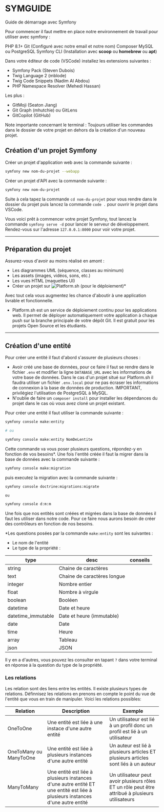 # SYMGUIDE

Guide de démarrage avec Symfony

Pour commencer il faut mettre en place notre environnement de travail pour utiliser avec symfony :

PHP 8.1+
Git (Configuré avec notre email et notre nom)
Composer
MySQL ou PostgreSQL
Symfony CLI (Installation avec **scoop** ou **homebrew** ou **apt**)

Dans votre éditeur de code (VSCode) installez les extensions suivantes :

- Symfony Pack (Steven Dubois)
- Twig Language 2 (mblode)
- Twig Code Snippets (Nadim Al Abdou)
- PHP Namespace Resolver (Mehedi Hassan)

Les plus :
- GitMoji (Seaton Jiang)
- Git Graph (mhutchie) ou GitLens
- GitCopilot (GitHub)

Note importante concernant le terminal :
Toujours utiliser les commandes dans le dossier de votre projet en dehors da la création d'un nouveau projet.

## Création d'un projet Symfony

Créer un projet d'application web avec la commande suivante :

```bash
symfony new nom-du-projet --webapp
```

Créer un projet d'API avec la commande suivante :

```bash
symfony new nom-du-projet
```

Suite à cela tapez la commande `cd nom-du-projet` pour vous rendre dans le dossier du projet puis lancez la commande `code .` pour ouvrir le projet dans VSCode.

Vous voici prêt à commencer votre projet Symfony, tout lancez la commande `symfony serve -d` pour lancer le serveur de développement. Rendez-vous sur l'adresse `127.0.0.1:8000` pour voir votre projet.

---

## Préparation du projet

Assurez-vous d'avoir au moins réalisé en amont :

- Les diagrammes UML (séquence, classes au minimum)
- Les assets (images, vidéos, sons, etc.)
- Les vues HTML (maquettes UI)
- Créer un projet sur ![Platform.sh](https://platform.sh) (pour le déploiement)*

Avec tout cela vous augmentez les chance d'aboutir à une application livrable et fonctionnelle.


* Platform.sh est un service de déploiement continu pour les applications web. Il permet de déployer automatiquement votre application à chaque push sur la branche principale de votre dépôt Git. Il est gratuit pour les projets Open Source et les étudiants.

---

## Création d'une entité

Pour créer une entité il faut d'abord s'assurer de plusieurs choses :

- Avoir créé une base de données, pour ce faire il faut se rendre dans le fichier `.env` et modifier la ligne `DATABASE_URL` avec les informations de votre base de données. Dans le cas d'un projet situé sur Platform.sh il faudra utiliser un fichier `.env.local` pour ne pas écraser les informations de connexion à la base de données de production. IMPORTANT, privilégiez l'utilisation de PostgreSQL à MySQL.
- N'oublie de faire un `composer install` pour installer les dépendances du projet dans le cas où vous avez cloné un projet existant.

Pour créer une entité il faut utiliser la commande suivante :

```bash
symfony console make:entity

# ou

symfony console make:entity NomDeLentite
```

Cette commande va vous poser plusieurs questions, répondez-y en fonction de vos besoins*. Une fois l'entité créée il faut la migrer dans la base de données avec la commande suivante :

```bash
symfony console make:migration
```

puis executez la migration avec la commande suivante :

```bash
symfony console doctrine:migrations:migrate

ou 

symfony console d:m:m
```

Une fois que nos entités sont créées et migrées dans la base de données il faut les utiliser dans notre code. Pour ce faire nous aurons besoin de créer des contrôleurs en fonction de nos besoins.


*Les questions posées par la commande `make:entity` sont les suivantes :

- Le nom de l'entité
- Le type de la propriété :
  
| type | desc | conseils |
| --- | --- | --- |
| string | Chaine de caractères | |
| text | Chaine de caractères longue | |
| integer | Nombre entier | |
| float | Nombre à virgule | |
| boolean | Booléen | |
| datetime | Date et heure | |
| datetime_immutable | Date et heure (immutable) | |
| date | Date | |
| time | Heure | |
| array | Tableau | |
| json | JSON | |

Il y en a d'autres, vous pouvez les consulter en tapant `?` dans votre terminal en réponse à la question du type de la propriété.

### Les relations

Les relation sont des liens entre les entités. Il existe plusieurs types de relations.
Définnisez les relations en prenons en compte le point du vue de l'entité que vous en train de manipuler. Voici les relations possibles:

| Relation | Description | Exemple |
| --- | --- | --- |
| OneToOne | Une entité est liée à une instace d'une autre entité | Un utilisateur est lié à un profil donc un profil est lié à un utilisateur |
| OneToMany ou ManyToOne | Une entité est liée à plusieurs instances d'une autre entité | Un auteur est lié à plusieurs articles ET plusieurs articles sont liés à un auteur |
| ManyToMany | Une entité est liée à plusieurs instances d'une autre entité ET une entité est liée à plusieurs instances d'une autre entité | Un utilisateur peut avoir plusieurs rôles ET un rôle peut être attribué à plusieurs utilisateurs |

